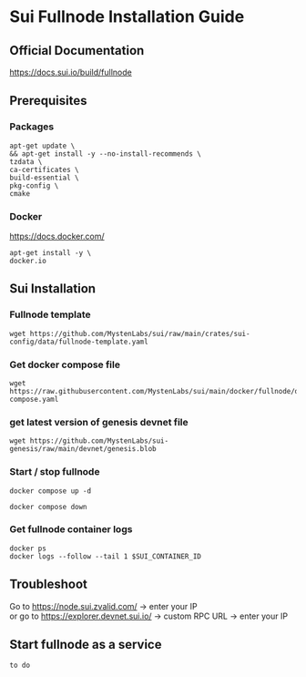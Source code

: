 # Sui Fullnode Installation Guide

## Official Documentation
https://docs.sui.io/build/fullnode

## Prerequisites

### Packages
```
apt-get update \
&& apt-get install -y --no-install-recommends \
tzdata \
ca-certificates \
build-essential \
pkg-config \
cmake
```

### Docker

https://docs.docker.com/
```
apt-get install -y \
docker.io
```

## Sui Installation

### Fullnode template
```
wget https://github.com/MystenLabs/sui/raw/main/crates/sui-config/data/fullnode-template.yaml
```

### Get docker compose file
```
wget https://raw.githubusercontent.com/MystenLabs/sui/main/docker/fullnode/docker-compose.yaml
```

### get latest version of genesis devnet file
```
wget https://github.com/MystenLabs/sui-genesis/raw/main/devnet/genesis.blob
```

### Start / stop fullnode
```
docker compose up -d
```
```
docker compose down
```

### Get fullnode container logs
```
docker ps
docker logs --follow --tail 1 $SUI_CONTAINER_ID
```

## Troubleshoot

Go to https://node.sui.zvalid.com/ -> enter your IP  
or go to https://explorer.devnet.sui.io/ -> custom RPC URL -> enter your IP

## Start fullnode as a service
```
to do
```